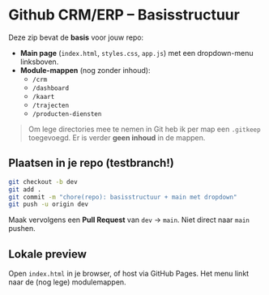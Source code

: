 # Github CRM/ERP – Basisstructuur

Deze zip bevat de **basis** voor jouw repo:
- **Main page** (`index.html`, `styles.css`, `app.js`) met een dropdown-menu linksboven.
- **Module-mappen** (nog zonder inhoud):  
  - `/crm`  
  - `/dashboard`  
  - `/kaart`  
  - `/trajecten`  
  - `/producten-diensten`

> Om lege directories mee te nemen in Git heb ik per map een `.gitkeep` toegevoegd. Er is verder **geen inhoud** in de mappen.

## Plaatsen in je repo (testbranch!)
```bash
git checkout -b dev
git add .
git commit -m "chore(repo): basisstructuur + main met dropdown"
git push -u origin dev
```
Maak vervolgens een **Pull Request** van `dev` → `main`. Niet direct naar `main` pushen.

## Lokale preview
Open `index.html` in je browser, of host via GitHub Pages. Het menu linkt naar de (nog lege) modulemappen.
